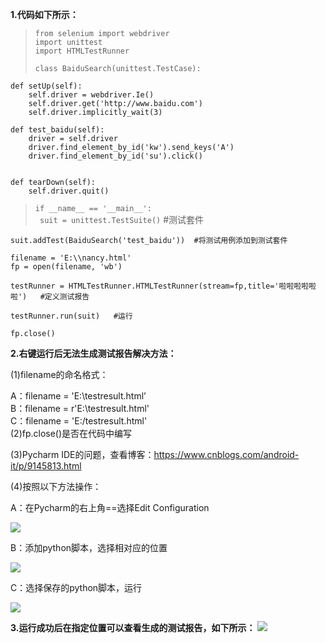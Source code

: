 **1.代码如下所示：**

>```from selenium import webdriver```  
```import unittest```  
```import HTMLTestRunner```
>
>```class BaiduSearch(unittest.TestCase):```

    def setUp(self):
        self.driver = webdriver.Ie()
        self.driver.get('http://www.baidu.com')
        self.driver.implicitly_wait(3)

    def test_baidu(self):
        driver = self.driver
        driver.find_element_by_id('kw').send_keys('A')
        driver.find_element_by_id('su').click()


    def tearDown(self):
        self.driver.quit()
>

>```if __name__ == '__main__':```  
``` suit = unittest.TestSuite()```   #测试套件

    suit.addTest(BaiduSearch('test_baidu'))  #将测试用例添加到测试套件

    filename = 'E:\\nancy.html'
    fp = open(filename, 'wb')

    testRunner = HTMLTestRunner.HTMLTestRunner(stream=fp,title='啦啦啦啦啦啦')   #定义测试报告

    testRunner.run(suit)   #运行

    fp.close()


**2.右键运行后无法生成测试报告解决方法：**

(1)filename的命名格式：

A：filename = 'E:\\testresult.html’  
B：filename = r'E:\testresult.html'  
C：filename = 'E:/testresult.html'   
(2)fp.close()是否在代码中编写

(3)Pycharm IDE的问题，查看博客：https://www.cnblogs.com/android-it/p/9145813.html

(4)按照以下方法操作：

A：在Pycharm的右上角==选择Edit Configuration

![](https://i.imgur.com/pgH6Eau.png)

B：添加python脚本，选择相对应的位置

![](https://i.imgur.com/s0FHGv4.png)

C：选择保存的python脚本，运行

![](https://i.imgur.com/8jwhkBg.png)

**3.运行成功后在指定位置可以查看生成的测试报告，如下所示：**
![](https://i.imgur.com/5cpPVnC.png)


 
